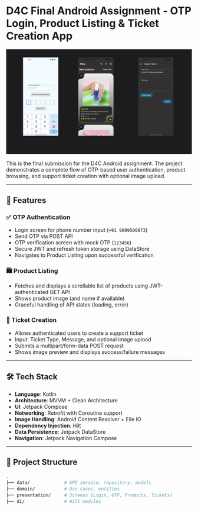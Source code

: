 # D4C Final Android Assignment - OTP Login, Product Listing & Ticket Creation App

![B4C](https://raw.githubusercontent.com/yeshuwahane/d4c/refs/heads/main/screeenshots/b4c.png)

This is the final submission for the D4C Android assignment. The project demonstrates a complete flow of OTP-based user authentication, product browsing, and support ticket creation with optional image upload.

---

## 📱 Features

### ✅ OTP Authentication
- Login screen for phone number input (`+91 9899500873`)
- Send OTP via POST API
- OTP verification screen with mock OTP (`123456`)
- Secure JWT and refresh token storage using DataStore
- Navigates to Product Listing upon successful verification

### 🛍 Product Listing
- Fetches and displays a scrollable list of products using JWT-authenticated GET API
- Shows product image (and name if available)
- Graceful handling of API states (loading, error)

### 📝 Ticket Creation
- Allows authenticated users to create a support ticket
- Input: Ticket Type, Message, and optional image upload
- Submits a multipart/form-data POST request
- Shows image preview and displays success/failure messages


---

## 🛠️ Tech Stack

- **Language**: Kotlin
- **Architecture**: MVVM + Clean Architecture
- **UI**: Jetpack Compose
- **Networking**: Retrofit with Coroutine support
- **Image Handling**: Android Content Resolver + File IO
- **Dependency Injection**: Hilt
- **Data Persistence**: Jetpack DataStore
- **Navigation**: Jetpack Navigation Compose

---

## 📂 Project Structure

```bash
.
├── data/             # API service, repository, models
├── domain/           # Use cases, entities
├── presentation/     # Screens (Login, OTP, Products, Tickets)
├── di/               # Hilt modules

